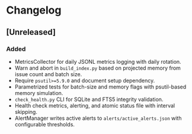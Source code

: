 # Changelog

## [Unreleased]
### Added
- MetricsCollector for daily JSONL metrics logging with daily rotation.
- Warn and abort in `build_index.py` based on projected memory from issue count and batch size.
- Require `psutil>=5.9.0` and document setup dependency.
- Parametrized tests for batch-size and memory flags with psutil-based memory simulation.
- `check_health.py` CLI for SQLite and FTS5 integrity validation.
- Health check metrics, alerting, and atomic status file with interval skipping.
- AlertManager writes active alerts to `alerts/active_alerts.json` with configurable thresholds.
